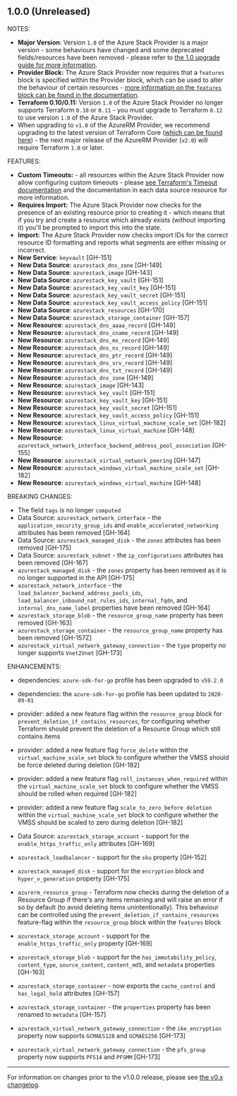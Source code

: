 

## 1.0.0 (Unreleased)

NOTES:

* **Major Version**: Version `1.0` of the Azure Stack Provider is a major version - some behaviours have changed and some deprecated fields/resources have been removed - please refer to [the 1.0 upgrade guide for more information](https://registry.terraform.io/providers/hashicorp/azurestack/latest/docs/guides/1.0-upgrade-guide).
* **Provider Block:** The Azure Stack Provider now requires that a `features` block is specified within the Provider block, which can be used to alter the behaviour of certain resources - [more information on the `features` block can be found in the documentation](https://registry.terraform.io/providers/hashicorp/azurerm/latest/docs#features).
* **Terraform 0.10/0.11:** Version `1.0` of the Azure Stack Provider no longer supports Terraform `0.10` or `0.11` - you must upgrade to Terraform `0.12` to use version `1.0` of the Azure Stack Provider.
* When upgrading to `v1.0` of the AzureRM Provider, we recommend upgrading to the latest version of Terraform Core ([which can be found here](https://www.terraform.io/downloads)) - the next major release of the AzureRM Provider (`v2.0`) will require Terraform `1.0` or later.

FEATURES:

* **Custom Timeouts:** - all resources within the Azure Stack Provider now allow configuring custom timeouts - please [see Terraform's Timeout documentation](https://www.terraform.io/docs/configuration/resources.html#operation-timeouts) and the documentation in each data source resource for more information.
* **Requires Import:** The Azure Stack Provider now checks for the presence of an existing resource prior to creating it - which means that if you try and create a resource which already exists (without importing it) you'll be prompted to import this into the state.
* **Import:** The Azure Stack Provider now checks import IDs for the correct resource ID formatting and reports what segments are either missing or incorrect.
* **New Service**: `keyvault` [GH-151]
* **New Data Source**: `azurestack_dns_zone` [GH-149]
* **New Data Source**: `azurestack_image` [GH-143]
* **New Data Source**: `azurestack_key_vault` [GH-151]
* **New Data Source**: `azurestack_key_vault_key` [GH-151]
* **New Data Source**: `azurestack_key_vault_secret` [GH-151]
* **New Data Source**: `azurestack_key_vault_access_policy` [GH-151]
* **New Data Source**: `azurestack_resources` [GH-170]
* **New Data Source**: `azurestack_storage_container` [GH-157]
* **New Resource**: `azurestack_dns_aaaa_record` [GH-149]
* **New Resource**: `azurestack_dns_cname_record` [GH-149]
* **New Resource**: `azurestack_dns_mx_record` [GH-149]
* **New Resource**: `azurestack_dns_ns_record` [GH-149]
* **New Resource**: `azurestack_dns_ptr_record` [GH-149]
* **New Resource**: `azurestack_dns_srv_record` [GH-149]
* **New Resource**: `azurestack_dns_txt_record` [GH-149]
* **New Resource**: `azurestack_dns_zone` [GH-149]
* **New Resource**: `azurestack_image` [GH-143]
* **New Resource**: `azurestack_key_vault` [GH-151]
* **New Resource**: `azurestack_key_vault_key` [GH-151]
* **New Resource**: `azurestack_key_vault_secret` [GH-151]
* **New Resource**: `azurestack_key_vault_access_policy` [GH-151]
* **New Resource**: `azurestack_linux_virtual_machine_scale_set` [GH-182]
* **New Resource**: `azurestack_linux_virtual_machine` [GH-148]
* **New Resource**: `azurestack_network_interface_backend_address_pool_association` [GH-155]
* **New Resource**: `azurestack_virtual_network_peering` [GH-147]
* **New Resource**: `azurestack_windows_virtual_machine_scale_set` [GH-182]
* **New Resource**: `azurestack_windows_virtual_machine` [GH-148]


BREAKING CHANGES:
* The field `tags` is no longer `computed`
* Data Source: `azurestack_network_interface` - the `application_security_group_ids` and `enable_accelerated_networking` attributes has been removed [GH-164]
* Data Source: `azurestack_managed_disk` - the `zones` attributes has been removed [GH-175]
* Data Source: `azurestack_subnet` - the `ip_configurations` attributes has been removed [GH-167]
* `azurestack_managed_disk` - the `zones` property has been removed as it is no longer supported in the API [GH-175]
* `azurestack_network_interface` - the `load_balancer_backend_address_pools_ids`, `load_balancer_inbound_nat_rules_ids`, `internal_fqdn`,  and `internal_dns_name_label` properties have been removed [GH-164]
* `azurestack_storage_blob` - the `resource_group_name` property has been removed [GH-163]
* `azurestack_storage_container` - the `resource_group_name` property has been removed [GH-157Z]
* `azurestack_virtual_network_gateway_connection` - the `type` property no longer supports `Vnet2Vnet` [GH-173]

ENHANCEMENTS:

* dependencies: `azure-sdk-for-go` profile has been upgraded to `v59.2.0` 
* dependencies: the `azure-sdk-for-go` profile has been updated to `2020-09-01`
* provider: added a new feature flag within the `resource_group` block for `prevent_deletion_if_contains_resources`, for configuring whether Terraform should prevent the deletion of a Resource Group which still contains items
* provider: added a new feature flag `force_delete` within the `virtual_machine_scale_set` block to configure whether the VMSS should be force deleted during deletion [GH-182]
* provider: added a new feature flag `roll_instances_when_required` within the `virtual_machine_scale_set` block to configure whether the VMSS should be rolled when required [GH-182]
* provider: added a new feature flag `scale_to_zero_before_deletion` within the `virtual_machine_scale_set` block to configure whether the VMSS should be scaled to zero during deletion [GH-182]

* Data Source: `azurestack_storage_account` - support for the `enable_https_traffic_only` attributes [GH-169]
* `azurestack_loadbalancer` - support for the `sku` property [GH-152]
* `azurestack_managed_disk` - support for the `encryption` block and `hyper_v_generation` property [GH-175]
* `azurerm_resource_group` - Terraform now checks during the deletion of a Resource Group if there's any items remaining and will raise an error if so by default (to avoid deleting items unintentionally). This behaviour can be controlled using the `prevent_deletion_if_contains_resources` feature-flag within the `resource_group` block within the `features` block
* `azurestack_storage_account` - support for the `enable_https_traffic_only` property [GH-169]
* `azurestack_storage_blob` - support for the `has_immutability_policy`, `content_type`, `source_content`, `content_md5`, and `metadata` properties [GH-163]
* `azurestack_storage_container` - now exports the `cache_control` and `has_legal_hold` attributes [GH-157]
* `azurestack_storage_container` - the `properties` property has been renamed to `metadata` [GH-157]
* `azurestack_virtual_network_gateway_connection` - the `ike_encryption` property now supports `GCMAES128` and `GCMAES256` [GH-173]
* `azurestack_virtual_network_gateway_connection` - the `pfs_group` property now supports `PFS14` and `PFSMM` [GH-173]

---

For information on changes prior to the v1.0.0 release, please see [the v0.x changelog](https://github.com/hashicorp/terraform-provider-azurestack/blob/main/CHANGELOG-v0.md).
